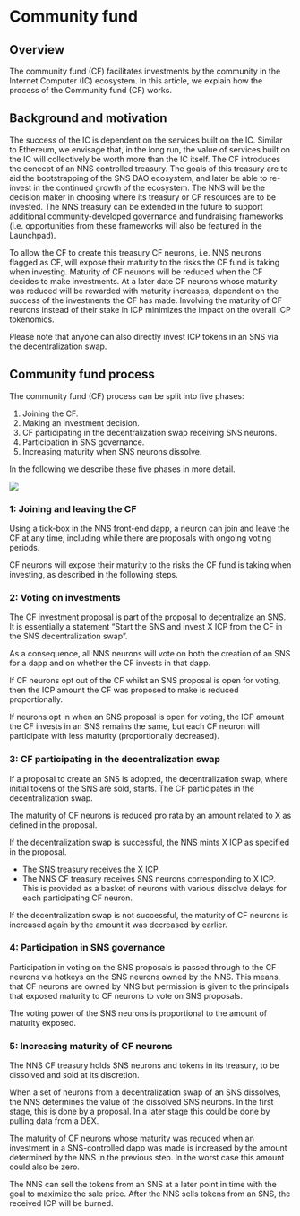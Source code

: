 # Community fund

## Overview
The community fund (CF) facilitates investments by the community in the Internet Computer (IC) ecosystem. In this article, we explain how the process of the Community fund (CF) works.

## Background and motivation

The success of the IC is dependent on the services built on the IC. Similar to Ethereum, we envisage that, in the long run, the value of services built on the IC will collectively be worth more than the IC itself.
The CF introduces the concept of an NNS controlled treasury. The goals of this treasury are to aid the bootstrapping of the SNS DAO ecosystem, and later be able to re-invest in the continued growth of the ecosystem. The NNS will be the decision maker in choosing where its treasury or CF resources are to be invested. The NNS treasury can be extended in the future to support additional community-developed governance and fundraising frameworks (i.e. opportunities from these frameworks will also be featured in the Launchpad).

To allow the CF to create this treasury CF neurons, i.e. NNS neurons flagged as CF, will expose their maturity to the risks the CF fund is taking when investing. Maturity of CF neurons will be reduced when the CF decides to make investments. At a later date CF neurons whose maturity was reduced will be rewarded with maturity increases, dependent on the success of the investments the CF has made.
Involving the maturity of CF neurons instead of their stake in ICP minimizes the impact on the overall ICP tokenomics.

Please note that anyone can also directly invest ICP tokens in an SNS via the decentralization swap.

## Community fund process

The community fund (CF) process can be split into five phases: 
1. Joining the CF.
2. Making an investment decision.
3. CF participating in the decentralization swap receiving SNS neurons.
4. Participation in SNS governance.
5. Increasing maturity when SNS neurons dissolve. 

In the following we describe these five phases in more detail.

![](../_attachments/community_fund_flow.png)

### 1: Joining and leaving the CF

Using a tick-box in the NNS front-end dapp, a neuron can join and leave the CF at any time, including while there are proposals with ongoing voting periods.

CF neurons will expose their maturity to the risks the CF fund is taking when investing, as described in the following steps.

### 2: Voting on investments

The CF investment proposal is part of the proposal to decentralize an SNS. It is essentially a statement “Start the SNS and invest X ICP from the CF in the SNS decentralization swap”.

As a consequence, all NNS neurons will vote on both the creation of an SNS for a dapp and on whether the CF invests in that dapp.

If CF neurons opt out of the CF whilst an SNS proposal is open for voting, then the ICP amount the CF was proposed to make is reduced proportionally.

If neurons opt in when an SNS proposal is open for voting, the ICP amount the CF invests in an SNS remains the same, but each CF neuron will participate with less maturity (proportionally decreased).

### 3: CF participating in the decentralization swap

If a proposal to create an SNS is adopted, the decentralization swap, where initial tokens of the SNS are sold, starts. The CF participates in the decentralization swap.

The maturity of CF neurons is reduced pro rata by an amount related to X as defined in the proposal.

If the decentralization swap is successful, the NNS mints X ICP as specified in the proposal.
  * The SNS treasury receives the X ICP.
  * The NNS CF treasury receives SNS neurons corresponding to X ICP. This is provided as a basket of neurons with various dissolve delays for each participating CF neuron.

If the decentralization swap is not successful, the maturity of CF neurons is increased again by the amount it was decreased by earlier.

### 4: Participation in SNS governance

Participation in voting on the SNS proposals is passed through to the CF neurons via hotkeys on the SNS neurons owned by the NNS. This means, that CF neurons are owned by NNS but permission is given to the principals that exposed maturity to CF neurons to vote on SNS proposals.

The voting power of the SNS neurons is proportional to the amount of maturity exposed.

### 5: Increasing maturity of CF neurons

The NNS CF treasury holds SNS neurons and tokens in its treasury, to be dissolved and sold at its discretion.

When a set of neurons from a decentralization swap of an SNS dissolves, the NNS determines the value of the dissolved SNS neurons. In the first stage, this is done by a proposal. In a later stage this could be done by pulling data from a DEX.

The maturity of CF neurons whose maturity was reduced when an investment in a SNS-controlled dapp was made is increased by the amount determined by the NNS in the previous step. In the worst case this amount could also be zero.

The NNS can sell the tokens from an SNS at a later point in time with the goal to maximize the sale price. After the NNS sells tokens from an SNS, the received ICP will be burned.
